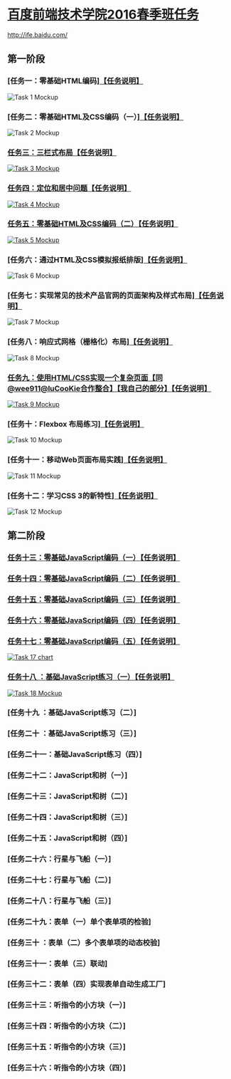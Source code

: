 # [百度前端技术学院2016春季班任务](http://andy1li.github.io/baidu-ife-2016-spring/)

http://ife.baidu.com/

## 第一阶段

### [任务一：零基础HTML编码][【任务说明】](https://github.com/andy1li/baidu-ife-2016-spring/tree/master/task-1-1-readme)
![Task 1 Mockup](http://andy1li.github.io/baidu-ife-2016-spring/task-1-1-readme/task-1-mockup.jpg)

### [任务二：零基础HTML及CSS编码（一）][【任务说明】](https://github.com/andy1li/baidu-ife-2016-spring/tree/master/task-1-2-readme)
![Task 2 Mockup](http://andy1li.github.io/baidu-ife-2016-spring/task-1-2-readme/task-2-mockup.jpg)

### [任务三：三栏式布局](http://andy1li.github.io/baidu-ife-2016-spring/task-1-3/task-3.html)[【任务说明】](https://github.com/andy1li/baidu-ife-2016-spring/tree/master/task-1-3)
[![Task 3 Mockup](http://andy1li.github.io/baidu-ife-2016-spring/task-1-3/task-3-mockup.png)](http://andy1li.github.io/baidu-ife-2016-spring/task-1-3/task-3.html)

### [任务四：定位和居中问题](http://andy1li.github.io/baidu-ife-2016-spring/task-1-4/task-4.html)[【任务说明】](https://github.com/andy1li/baidu-ife-2016-spring/tree/master/task-1-4)
[![Task 4 Mockup](http://andy1li.github.io/baidu-ife-2016-spring/task-1-4/task-4-mockup.png)](http://andy1li.github.io/baidu-ife-2016-spring/task-1-4/task-4.html)

### [任务五：零基础HTML及CSS编码（二）](http://andy1li.github.io/baidu-ife-2016-spring/task-1-5/task-5.html)[【任务说明】](https://github.com/andy1li/baidu-ife-2016-spring/tree/master/task-1-5)
[![Task 5 Mockup](http://andy1li.github.io/baidu-ife-2016-spring/task-1-5/task-5-mockup.jpg)](http://andy1li.github.io/baidu-ife-2016-spring/task-1-5/task-5.html)

### [任务六：通过HTML及CSS模拟报纸排版][【任务说明】](https://github.com/andy1li/baidu-ife-2016-spring/tree/master/task-1-6-readme)
![Task 6 Mockup](http://andy1li.github.io/baidu-ife-2016-spring/task-1-6/task-6-mockup.jpg)

### [任务七：实现常见的技术产品官网的页面架构及样式布局][【任务说明】](https://github.com/andy1li/baidu-ife-2016-spring/tree/master/task-1-7-readme)
![Task 7 Mockup](http://andy1li.github.io/baidu-ife-2016-spring/task-1-7-readme/task-7-mockup.jpg)

### [任务八：响应式网格（栅格化）布局][【任务说明】](https://github.com/andy1li/baidu-ife-2016-spring/tree/master/task-1-8-readme)
![Task 8 Mockup](http://andy1li.github.io/baidu-ife-2016-spring/task-1-8/task-8-mockup.png)

### [任务九：使用HTML/CSS实现一个复杂页面【同@wee911@luCooKie合作整合】](http://andy1li.github.io/baidu-ife-2016-spring/task-1-9/task-9.html)[【我自己的部分】](http://andy1li.github.io/baidu-ife-2016-spring/task-1-9-partial/task-9-andy.html)[【任务说明】](https://github.com/andy1li/baidu-ife-2016-spring/tree/master/task-1-9)
[![Task 9 Mockup](http://andy1li.github.io/baidu-ife-2016-spring/task-1-9/task-9-mockup.jpg)](http://andy1li.github.io/baidu-ife-2016-spring/task-1-9/task-9.html)

### [任务十：Flexbox 布局练习][【任务说明】](https://github.com/andy1li/baidu-ife-2016-spring/tree/master/task-1-10-readme)
![Task 10 Mockup](http://andy1li.github.io/baidu-ife-2016-spring/task-1-10-readme/task-10-mockup.png)

### [任务十一：移动Web页面布局实践][【任务说明】](https://github.com/andy1li/baidu-ife-2016-spring/tree/master/task-1-11-readme)
![Task 11 Mockup](http://andy1li.github.io/baidu-ife-2016-spring/task-1-11-readme/task-11-mockup.jpg)

### [任务十二：学习CSS 3的新特性][【任务说明】](https://github.com/andy1li/baidu-ife-2016-spring/tree/master/task-1-12-readme)
![Task 12 Mockup](http://andy1li.github.io/baidu-ife-2016-spring/task-1-12-readme/task-12-mockup.jpg)


## 第二阶段

### [任务十三：零基础JavaScript编码（一）](http://andy1li.github.io/baidu-ife-2016-spring/task-2-13/task-13.html)[【任务说明】](https://github.com/andy1li/baidu-ife-2016-spring/tree/master/task-2-13)

### [任务十四：零基础JavaScript编码（二）](http://andy1li.github.io/baidu-ife-2016-spring/task-2-14/task-14.html)[【任务说明】](https://github.com/andy1li/baidu-ife-2016-spring/tree/master/task-2-14)

### [任务十五：零基础JavaScript编码（三）](http://andy1li.github.io/baidu-ife-2016-spring/task-2-15/task-15.html)[【任务说明】](https://github.com/andy1li/baidu-ife-2016-spring/tree/master/task-2-15)

### [任务十六：零基础JavaScript编码（四）](http://andy1li.github.io/baidu-ife-2016-spring/task-2-16/task-16.html)[【任务说明】](https://github.com/andy1li/baidu-ife-2016-spring/tree/master/task-2-16)

### [任务十七：零基础JavaScript编码（五）](http://andy1li.github.io/baidu-ife-2016-spring/task-2-17/task-17.html)[【任务说明】](https://github.com/andy1li/baidu-ife-2016-spring/tree/master/task-2-17)
[![Task 17 chart](http://andy1li.github.io/baidu-ife-2016-spring/task-2-17/task-17-chart.jpg)](http://andy1li.github.io/baidu-ife-2016-spring/task-2-17/task-17.html)


### [任务十八  ：基础JavaScript练习（一）](http://andy1li.github.io/baidu-ife-2016-spring/task-2-18/task-18.html)[【任务说明】](https://github.com/andy1li/baidu-ife-2016-spring/tree/master/task-2-18)
[![Task 18 Mockup](http://andy1li.github.io/baidu-ife-2016-spring/task-2-18/task-18-mockup.jpg)](http://andy1li.github.io/baidu-ife-2016-spring/task-2-18/task-18.html)

### [任务十九  ：基础JavaScript练习（二）]

### [任务二十  ：基础JavaScript练习（三）]

### [任务二十一：基础JavaScript练习（四）]


### [任务二十二：JavaScript和树（一）]

### [任务二十三：JavaScript和树（二）]

### [任务二十四：JavaScript和树（三）]

### [任务二十五：JavaScript和树（四）]


### [任务二十六：行星与飞船（一）]

### [任务二十七：行星与飞船（二）]

### [任务二十八：行星与飞船（三）]


### [任务二十九：表单（一）单个表单项的检验]

### [任务三十  ：表单（二）多个表单项的动态校验]

### [任务三十一：表单（三）联动]

### [任务三十二：表单（四）实现表单自动生成工厂]


### [任务三十三：听指令的小方块（一）]

### [任务三十四：听指令的小方块（二）]

### [任务三十五：听指令的小方块（三）]

### [任务三十六：听指令的小方块（四）]
